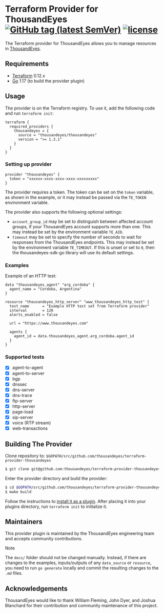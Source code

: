 # Terraform Provider for ThousandEyes [![GitHub tag (latest SemVer)](https://img.shields.io/github/v/tag/thousandeyes/terraform-provider-thousandeyes?label=release)](https://github.com/thousandeyes/terraform-provider-thousandeyes/releases) [![license](https://img.shields.io/github/license/thousandeyes/terraform-provider-thousandeyes.svg)]()

The Terraform provider for ThousandEyes allows you to manage resources in [ThousandEyes](https://www.thousandeyes.com/).

## Requirements

- [Terraform](https://www.terraform.io/downloads.html) 0.12.x
- [Go](https://golang.org/doc/install) 1.17 (to build the provider plugin)

## Usage
The provider is on the Terraform registry. To use it, add the following code and run `terraform init`:

```hcl
terraform {
  required_providers {
    thousandeyes = {
      source = "thousandeyes/thousandeyes"
      version = ">= 1.3.1"
    }
  }
}
```

### Setting up provider
```hcl
provider "thousandeyes" {
  token = "xxxxxx-xxxx-xxxx-xxxx-xxxxxxxxx"
}

```

The provider requires a token. The token can be set on the `token` variable, as shown in the example, or it may instead be passed via the `TE_TOKEN` environment variable.

The provider also supports the following optional settings:

- `account_group_id` may be set to distinguish between affected account groups, if your ThousandEyes account supports more than one.  This may instead be set by the environment variable `TE_AID`.
- `timeout` may be set to specify the number of seconds to wait for responses from the ThousandEyes endpoints.  This may instead be set by the environment variable `TE_TIMEOUT`.  If this is unset or set to `0`, then the thousandeyes-sdk-go library will use its default settings.

### Examples
Example of an HTTP test:

```hcl
data "thousandeyes_agent" "arg_cordoba" {
  agent_name = "Cordoba, Argentina"
}

resource "thousandeyes_http_server" "www_thousandeyes_http_test" {
  test_name      = "Example HTTP test set from Terraform provider"
  interval       = 120
  alerts_enabled = false

  url = "https://www.thousandeyes.com"

  agents {
    agent_id = data.thousandeyes_agent.arg_cordoba.agent_id
  }
}
```

### Supported tests
- [X] agent-to-agent
- [X] agent-to-server
- [X] bgp
- [X] dnssec
- [X] dns-server
- [X] dns-trace
- [X] ftp-server
- [X] http-server
- [X] page-load
- [X] sip-server
- [X] voice (RTP stream)
- [X] web-transactions

## Building The Provider
Clone repository to: `$GOPATH/src/github.com/thousandeyes/terraform-provider-thousandeyes`

```sh
$ git clone git@github.com:thousandeyes/terraform-provider-thousandeyes $GOPATH/src/github.com/thousandeyes/terraform-provider-thousandeyes
```

Enter the provider directory and build the provider:

```sh
$ cd $GOPATH/src/github.com/thousandeyes/terraform-provider-thousandeyes
$ make build
```

Follow the instructions to [install it as a plugin](https://developer.hashicorp.com/terraform/plugin#installing-a-plugin). After placing it into your plugins directory,  run `terraform init` to initialize it.

## Maintainers
This provider plugin is maintained by the ThousandEyes engineering team and accepts community contributions.

> [!NOTE]  
> The `docs/` folder should not be changed manually. Instead, if there are changes to the examples, inputs/outputs of any `data_source` or `resource`, you need to run `go generate` locally and commit the resulting changes to the `.md` files. 


## Acknowledgements
ThousandEyes would like to thank William Fleming, John Dyer, and Joshua Blanchard for their contribution and community maintenance of this project.
